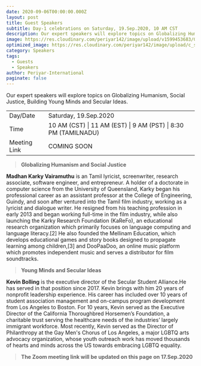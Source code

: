 ```yaml
---
date: 2020-09-06T00:00:00.000Z
layout: post
title: Guest Speakers
subtitle: Day-1 celebrations on Saturday, 19.Sep.2020, 10 AM CST
description: Our expert speakers will explore topics on Globalizing Humanism, Social Justice, Building Young Minds and Secular Ideas
image: https://res.cloudinary.com/periyar142/image/upload/v1599453683/Guests_isch37.png
optimized_image: https://res.cloudinary.com/periyar142/image/upload/c_scale,w_380/v1599453683/Guests_isch37.png
category: Speakers
tags:
  - Guests
  - Speakers
author: Periyar-International
paginate: false
---
```


Our expert speakers will explore topics on Globalizing Humanism, Social Justice, Building Young Minds and Secular Ideas.

<table>
  <tbody>
    <tr>
      <td>Day/Date</td>
      <td>Saturday, 19.Sep.2020</td>
    </tr>
    <tr>
      <td>Time</td>
      <td>10 AM (CST) | 11 AM (EST) | 9 AM (PST) | 8:30 PM (TAMILNADU)</td>
    </tr>
    <tr>
      <td>Meeting Link</td>
      <td>COMING SOON</td>
    </tr>
  </tbody>
</table>


> <strong>Globalizing Humanism and Social Justice</strong>

<p>
<strong>Madhan Karky Vairamuthu</strong> is an Tamil lyricist, screenwriter, research associate, software engineer, and entrepreneur. A holder of a doctorate in computer science from the University of Queensland, Karky began his professional career as an assistant professor at the College of Engineering, Guindy, and soon after ventured into the Tamil film industry, working as a lyricist and dialogue writer. He resigned from his teaching profession in early 2013 and began working full-time in the film industry, while also launching the Karky Research Foundation (KaReFo), an educational research organization which primarily focuses on language computing and language literacy.[2] He also founded the Mellinam Education, which develops educational games and story books designed to propagate learning among children,[3] and DooPaaDoo, an online music platform which promotes independent music and serves a distributor for film soundtracks.
</p>

> <strong>Young Minds and Secular Ideas</strong>

<p>
<strong>Kevin Bolling</strong> is the executive director of the Secular Student Alliance.He has served in that position since 2017. Kevin brings with him 20 years of nonprofit leadership experience. His career has included over 10 years of student association management and on-campus program development from Los Angeles to Boston. For 10 years, Kevin served as the Executive Director of the California Thoroughbred Horsemen’s Foundation, a charitable trust serving the healthcare needs of the industries’ largely immigrant workforce. Most recently, Kevin served as the Director of Philanthropy at the Gay Men's Chorus of Los Angeles, a major LGBTQ arts advocacy organization, whose youth outreach work has moved thousands of hearts and minds across the US towards embracing LGBTQ equality.
</p>



> <strong>The Zoom meeting link will be updated on this page on 17.Sep.2020</strong>